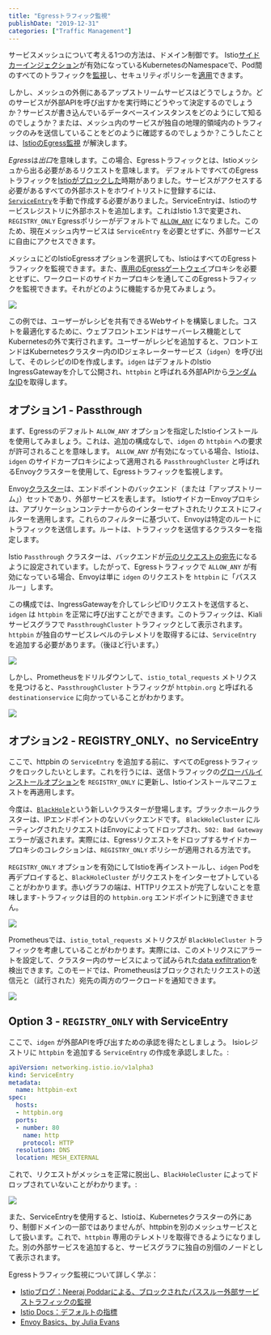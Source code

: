 ```yaml
---
title: "Egressトラフィック監視"
publishDate: "2019-12-31"
categories: ["Traffic Management"]
---
```


サービスメッシュについて考える1つの方法は、ドメイン制御です。 Istio[サイドカーインジェクション](https://istio.io/docs/ops/deployment/architecture/#components)が有効になっているKubernetesのNamespaceで、Pod間のすべてのトラフィックを[監視](https://istio.io/docs/tasks/observability/)し、セキュリティポリシーを[適用](https://istio.io/docs/tasks/security/authorization/authz-http/)できます。

しかし、メッシュの外側にあるアップストリームサービスはどうでしょうか。どのサービスが外部APIを呼び出すかを実行時にどうやって決定するのでしょうか？サービスが書き込んでいるデータベースインスタンスをどのようにして知るのでしょうか？または、メッシュ内のサービスが独自の地理的領域内のトラフィックのみを送信していることをどのように確認するのでしょうか？こうしたことは、[IstioのEgress監視](https://istio.io/blog/2019/monitoring-external-service-traffic/) が解決します。

*Egress*は*出口*を意味します。この場合、Egressトラフィックとは、Istioメッシュから出る必要があるリクエストを意味します。 デフォルトですべてのEgressトラフィックを[Istioがブロックした](https://archive.istio.io/v1.0/docs/tasks/traffic-management/egress/)時期がありました。サービスがアクセスする必要があるすべての外部ホストをホワイトリストに登録するには、[`ServiceEntry`](https://istio.io/docs/tasks/traffic-management/egress/egress-control/#access-an-external-http-service)を手動で作成する必要がありました。ServiceEntryは、Istioのサービスレジストリに外部ホストを追加します。これはIstio 1.3で変更され、`REGISTRY_ONLY` Egressポリシーがデフォルトで [`ALLOW_ANY`](https://istio.io/docs/tasks/traffic-management/egress/egress-control/#envoy-passthrough-to-external-services) になりました。このため、現在メッシュ内サービスは `ServiceEntry` を必要とせずに、外部サービスに自由にアクセスできます。

メッシュにどのIstioEgressオプションを選択しても、IstioはすべてのEgressトラフィックを監視できます。また、[専用のEgressゲートウェイ](https://istio.io/docs/tasks/traffic-management/egress/egress-gateway/#use-case)プロキシを必要とせずに、ワークロードのサイドカープロキシを通してこのEgressトラフィックを監視できます。それがどのように機能するか見てみましょう。

![](/images/ptbh-diagram.png)

この例では、ユーザーがレシピを共有できるWebサイトを構築しました。コストを最適化するために、ウェブフロントエンドはサーバーレス機能としてKubernetesの外で実行されます。ユーザーがレシピを追加すると、フロントエンドはKubernetesクラスター内のIDジェネレーターサービス（`idgen`）を呼び出して、そのレシピのIDを作成します。`idgen` はデフォルトのIstio IngressGatewayを介して公開され、`httpbin` と呼ばれる外部APIから[ランダムなID](http://httpbin.org/uuid)を取得します。

## オプション1 - Passthrough

まず、Egressのデフォルト `ALLOW_ANY` オプションを指定したIstioインストールを使用してみましょう。これは、追加の構成なしで、`idgen` の `httpbin` への要求が許可されることを意味します。 `ALLOW_ANY` が有効になっている場合、Istioは、`idgen` のサイドカープロキシによって適用される `PassthroughCluster` と呼ばれるEnvoyクラスターを使用して、Egressトラフィックを監視します。

Envoy[クラスター](https://jvns.ca/blog/2018/10/27/envoy-basics/)は、エンドポイントのバックエンド（または「アップストリーム」）セットであり、外部サービスを表します。 IstioサイドカーEnvoyプロキシは、アプリケーションコンテナーからのインターセプトされたリクエストにフィルターを適用します。これらのフィルターに基づいて、Envoyは特定のルートにトラフィックを送信します。ルートは、トラフィックを送信するクラスターを指定します。

Istio `Passthrough` クラスターは、バックエンドが[元のリクエストの宛先](https://www.envoyproxy.io/docs/envoy/latest/intro/arch_overview/upstream/service_discovery#original-destination)になるように設定されています。したがって、Egressトラフィックで `ALLOW_ANY` が有効になっている場合、Envoyは単に `idgen` のリクエストを `httpbin` に「パススルー」します。

この構成では、IngressGatewayを介してレシピIDリクエストを送信すると、`idgen` は `httpbin` を正常に呼び出すことができます。このトラフィックは、Kialiサービスグラフで `PassthroughCluster` トラフィックとして表示されます。`httpbin` が独自のサービスレベルのテレメトリを取得するには、`ServiceEntry` を追加する必要があります。（後ほど行います。）

![](/images/ptbh-kiali-passthrough.png)

しかし、Prometheusをドリルダウンして、`istio_total_requests` メトリクスを見つけると、`PassthroughCluster` トラフィックが `httpbin.org` と呼ばれる `destinationservice` に向かっていることがわかります。

![](/images/ptbh-prom-passthrough.png)

## オプション2 - REGISTRY_ONLY、no ServiceEntry

ここで、httpbin の `ServiceEntry` を追加する前に、すべてのEgressトラフィックをロックしたいとします。これを行うには、送信トラフィックの[グローバルインストールオプション](https://istio.io/docs/reference/config/installation-options/)を `REGISTRY_ONLY` に更新し、Istioインストールマニフェストを再適用します。

今度は、[`BlackHole`](https://istio.io/blog/2019/monitoring-external-service-traffic/#what-are-blackhole-and-passthrough-clusters)という新しいクラスターが登場します。ブラックホールクラスターは、IPエンドポイントのないバックエンドです。 `BlackHoleCluster` にルーティングされたリクエストはEnvoyによってドロップされ、`502: Bad Gateway` エラーが返されます。実際には、Egressリクエストをドロップするサイドカープロキシのコレクションは、`REGISTRY_ONLY` ポリシーが適用される方法です。

`REGISTRY_ONLY` オプションを有効にしてIstioを再インストールし、`idgen` Podを再デプロイすると、`BlackHoleCluster` がリクエストをインターセプトしていることがわかります。赤いグラフの端は、HTTPリクエストが完了しないことを意味します-トラフィックは目的の `httpbin.org` エンドポイントに到達できません。

![](/images/ptbh-kiali-blackhole.png)

Prometheusでは、`istio_total_requests` メトリクスが `BlackHoleCluster` トラフィックを考慮していることがわかります。実際には、このメトリクスにアラートを設定して、クラスター内のサービスによって試みられた[data exfiltration](https://en.wikipedia.org/wiki/Data_exfiltration)を検出できます。このモードでは、Prometheusはブロックされたリクエストの送信元と（試行された）宛先の両方のワークロードを通知できます。

![](/images/ptbh-prom-blackhole.png)

## Option 3 - `REGISTRY_ONLY` with ServiceEntry

ここで、`idgen` が外部APIを呼び出すための承認を得たとしましょう。 Isioレジストリに `httpbin` を追加する `ServiceEntry` の作成を承認しました。:

```YAML
apiVersion: networking.istio.io/v1alpha3
kind: ServiceEntry
metadata:
  name: httpbin-ext
spec:
  hosts:
  - httpbin.org
  ports:
  - number: 80
    name: http
    protocol: HTTP
  resolution: DNS
  location: MESH_EXTERNAL
```

これで、リクエストがメッシュを正常に脱出し、`BlackHoleCluster` によってドロップされていないことがわかります。:

![](/images/ptbh-kiali-serviceentry.png)

また、ServiceEntryを使用すると、Istioは、Kubernetesクラスターの外にあり、制御ドメインの一部ではありませんが、httpbinを別のメッシュサービスとして扱います。これで、`httpbin` 専用のテレメトリを取得できるようになりました。別の外部サービスを追加すると、サービスグラフに独自の別個のノードとして表示されます。

Egressトラフィック監視について詳しく学ぶ：
- [Istioブログ：Neeraj Poddarによる、ブロックされたパススルー外部サービストラフィックの監視](https://istio.io/blog/2019/monitoring-external-service-traffic/)
- [Istio Docs：デフォルトの指標](https://istio.io/docs/reference/config/policy-and-telemetry/metrics/)
- [Envoy Basics、by Julia Evans](https://jvns.ca/blog/2018/10/27/envoy-basics/)